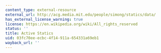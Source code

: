 ```yaml
---
content_type: external-resource
external_url: http://acg.media.mit.edu/people/simong/statics/data/
has_external_license_warning: true
license: https://en.wikipedia.org/wiki/All_rights_reserved
status: ''
title: Active Statics
uid: 03fc70ee-ecbc-4f14-911a-654331a69eb1
wayback_url: ''
---
```


